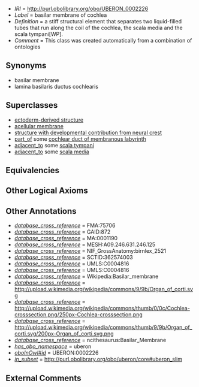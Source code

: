  * *IRI* = http://purl.obolibrary.org/obo/UBERON_0002226
 * *Label* = basilar membrane of cochlea
 * *Definition* = a stiff structural element that separates two liquid-filled tubes that run along the coil of the cochlea, the scala media and the scala tympani[WP].
 * *Comment* = This class was created automatically from a combination of ontologies

## Synonyms

 * basilar membrane
 * lamina basilaris ductus cochlearis

## Superclasses

 * [ectoderm-derived structure](../../UBERON/21/UBERON_0004121.md)
 * [acellular membrane](../../UBERON/64/UBERON_0005764.md)
 * [structure with developmental contribution from neural crest](../../UBERON/14/UBERON_0010314.md)
 * [part_of](../../BFO/50/BFO_0000050.md) some [cochlear duct of membranous labyrinth](../../UBERON/55/UBERON_0001855.md)
 * [adjacent_to](../../RO/20/RO_0002220.md) some [scala tympani](../../UBERON/64/UBERON_0001864.md)
 * [adjacent_to](../../RO/20/RO_0002220.md) some [scala media](../../UBERON/95/UBERON_0002295.md)

## Equivalencies


## Other Logical Axioms


## Other Annotations

 * *[database_cross_reference](../../ef/oboInOwl#hasDbXref.md)* = FMA:75706
 * *[database_cross_reference](../../ef/oboInOwl#hasDbXref.md)* = GAID:872
 * *[database_cross_reference](../../ef/oboInOwl#hasDbXref.md)* = MA:0001190
 * *[database_cross_reference](../../ef/oboInOwl#hasDbXref.md)* = MESH:A09.246.631.246.125
 * *[database_cross_reference](../../ef/oboInOwl#hasDbXref.md)* = NIF_GrossAnatomy:birnlex_2521
 * *[database_cross_reference](../../ef/oboInOwl#hasDbXref.md)* = SCTID:362574003
 * *[database_cross_reference](../../ef/oboInOwl#hasDbXref.md)* = UMLS:C0004816
 * *[database_cross_reference](../../ef/oboInOwl#hasDbXref.md)* = UMLS:C0004816
 * *[database_cross_reference](../../ef/oboInOwl#hasDbXref.md)* = Wikipedia:Basilar_membrane
 * *[database_cross_reference](../../ef/oboInOwl#hasDbXref.md)* = http://upload.wikimedia.org/wikipedia/commons/9/9b/Organ_of_corti.svg
 * *[database_cross_reference](../../ef/oboInOwl#hasDbXref.md)* = http://upload.wikimedia.org/wikipedia/commons/thumb/0/0c/Cochlea-crosssection.png/250px-Cochlea-crosssection.png
 * *[database_cross_reference](../../ef/oboInOwl#hasDbXref.md)* = http://upload.wikimedia.org/wikipedia/commons/thumb/9/9b/Organ_of_corti.svg/200px-Organ_of_corti.svg.png
 * *[database_cross_reference](../../ef/oboInOwl#hasDbXref.md)* = ncithesaurus:Basilar_Membrane
 * *[has_obo_namespace](../../ce/oboInOwl#hasOBONamespace.md)* = uberon
 * *[oboInOwl#id](../../id/oboInOwl#id.md)* = UBERON:0002226
 * *[in_subset](../../et/oboInOwl#inSubset.md)* = http://purl.obolibrary.org/obo/uberon/core#uberon_slim

## External Comments

